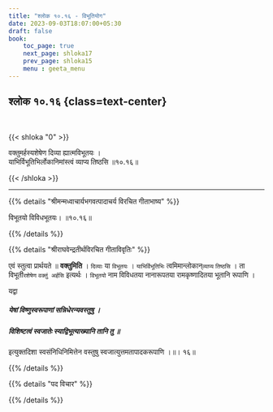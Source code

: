 ```yaml
---
title: "श्लोक १०.१६ - विभूतियोग"
date: 2023-09-03T18:07:00+05:30
draft: false
book:
    toc_page: true
    next_page: shloka17
    prev_page: shloka15
    menu : geeta_menu
---
```




## श्लोक १०.१६  {class=text-center}

<br/>

{{< shloka  "0"  >}}

वक्तुमर्हस्यशेषेण दिव्या ह्यात्मविभूतयः ।   
याभिर्विभूतिभिर्लोकानिमांस्त्वं व्याप्य तिष्ठसि ॥१०.१६॥  

{{< /shloka >}}

---


{{% details "श्रीमन्मध्वाचार्यभगवत्पादाचर्य विरचित  गीताभाष्य" %}}

विभूतयो विविधभूतयः। ॥१०.१६॥

{{% /details %}}



{{% details "श्रीराघवेन्द्रतीर्थविरचित गीताविवृतिः" %}}

एवं स्तुत्वा प्रार्थयते ॥ **वक्तुमिति** । `दिव्याः` 
या `विभूतयः` । `याभिर्विभूतिभिः` त्वमिमान्लोकान्`व्याप्य` 
`तिष्ठसि` । ता विभूती`रशेषेण` `वक्तुं अर्हसि` इत्यर्थः । 
`विभूतयो` नाम विविधतया नानारूपतया रामकृष्णादितया
भूतानि रूपाणि ।   

यद्वा 
##### येषां विष्णुस्वरूपाणां सन्निधेरन्यवस्तुषु ।  
##### विशिष्टत्वं स्वजातेः स्याद्विभूत्याख्यानि तानि तु ॥

इत्युक्तदिशा स्वसंनिधिनिमित्तेन
वस्तुषु स्वजात्युत्तमतापादकरूपाणि ।॥। १६॥

{{% /details %}}



{{% details "पद विचार" %}}


{{% /details %}}
